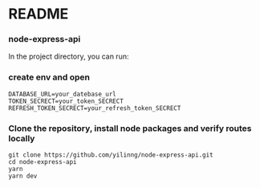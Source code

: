 # README

### node-express-api

In the project directory, you can run:

### create env and open

```
DATABASE_URL=your_datebase_url
TOKEN_SECRECT=your_token_SECRECT
REFRESH_TOKEN_SECRECT=your_refresh_token_SECRECT

```

### Clone the repository, install node packages and verify routes locally

```
git clone https://github.com/yilinng/node-express-api.git
cd node-express-api
yarn
yarn dev
```

